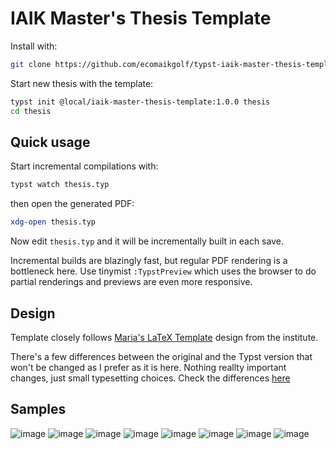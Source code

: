 # IAIK Master's Thesis Template

Install with:

```sh
git clone https://github.com/ecomaikgolf/typst-iaik-master-thesis-template ~/.local/share/typst/packages/local/iaik-master-thesis-template/
```

Start new thesis with the template:

```sh
typst init @local/iaik-master-thesis-template:1.0.0 thesis
cd thesis
```

## Quick usage

Start incremental compilations with:

```sh
typst watch thesis.typ
```

then open the generated PDF:

```sh
xdg-open thesis.typ
```

Now edit `thesis.typ` and it will be incrementally built in each save.

Incremental builds are blazingly fast, but regular PDF rendering is a
bottleneck here. Use tinymist `:TypstPreview` which uses the browser to do
partial renderings and previews are even more responsive.

## Design

Template closely follows [Maria's LaTeX
Template](https://extgit.iaik.tugraz.at/castle/student/templates/master-project/-/tree/main/thesis)
design from the institute.

There's a few differences between the original and the Typst version that won't
be changed as I prefer as it is here. Nothing reallty important changes, just
small typesetting choices. Check the differences
[here](https://github.com/ecomaikgolf/typst-iaik-master-thesis-template/issues?q=is%3Aissue+is%3Aopen+label%3Adiff)

## Samples

![image](https://github.com/user-attachments/assets/ab29fb56-2fd0-4f8f-8350-308fd7269be8)
![image](https://github.com/user-attachments/assets/b02843dc-507b-4108-9f9f-00a4be13b92e)
![image](https://github.com/user-attachments/assets/8ab9dde7-678b-4b59-8a2c-14dc5b0305e2)
![image](https://github.com/user-attachments/assets/ca700eb5-3c88-4fef-a62f-c2c6cb81a6a5)
![image](https://github.com/user-attachments/assets/726115da-81f2-4100-ac3b-014044ba3250)
![image](https://github.com/user-attachments/assets/25db8ec5-05a5-43b5-b649-0bbe0eca4459)
![image](https://github.com/user-attachments/assets/9d63d990-9c36-4277-a495-95ad5d4767d3)
![image](https://github.com/user-attachments/assets/f4f3173b-ab1b-4291-92b0-0c1ac9427de6)
